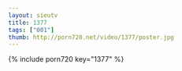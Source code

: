 ```yaml
--- 
layout: sieutv
title: 1377
tags: ["001"]
thumb: http://porn720.net/video/1377/poster.jpg
---
```

{% include porn720 key="1377" %} 
